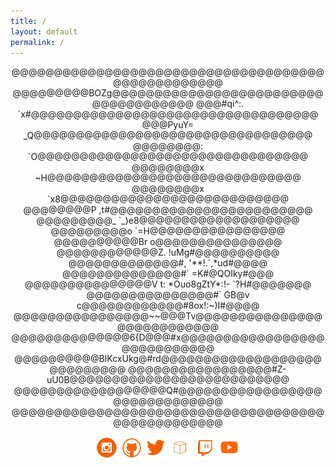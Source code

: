 ```yaml
---
title: /
layout: default
permalink: /
---
```


<p style="text-align:center">
@@@@@@@@@@@@@@@@@@@@@@@@@@@@@@@@@@@@@@@@@@@@@@@@@@
@@@@@@@@@BOZg@@@@@@@@@@@@@@@@@@@@@@@@@@@@@@@@@@@@@
@@@#qi^:.    `x#@@@@@@@@@@@@@@@@@@@@@@@@@@@@@@@@@@
@@@PyuY=       _Q@@@@@@@@@@@@@@@@@@@@@@@@@@@@@@@@@
@@@@@@@@:       `O@@@@@@@@@@@@@@@@@@@@@@@@@@@@@@@@
@@@@@@@@x         ~H@@@@@@@@@@@@@@@@@@@@@@@@@@@@@@
@@@@@@@@x           `x8@@@@@@@@@@@@@@@@@@@@@@@@@@@
@@@@@@@@P              ,t#@@@@@@@@@@@@@@@@@@@@@@@@
@@@@@@@@@_                `_)e8@@@@@@@@@@@@@@@@@@@
@@@@@@@@@o                     `=H@@@@@@@@@@@@@@@@
@@@@@@@@@@Br                      o@@@@@@@@@@@@@@@
@@@@@@@@@@@@Z.                     !uMg#@@@@@@@@@@
@@@@@@@@@@@@@#,                    '**!.`,*ud#@@@@
@@@@@@@@@@@@@@#`                     =K#@QOIky#@@@
@@@@@@@@@@@@@@@V    t: *Ouo8gZtY*:!-   `?H#@@@@@@@
@@@@@@@@@@@@@@@#` GB@v c@@@@@@@@@@@@#8ox!:~)I#@@@@
@@@@@@@@@@@@@@@@~~@@@Tv@@@@@@@@@@@@@@@@@@@@@@@@@@@
@@@@@@@@@@@@@@6{D@@@#x@@@@@@@@@@@@@@@@@@@@@@@@@@@@
@@@@@@@@@@BIKcxUkg@#rd@@@@@@@@@@@@@@@@@@@@@@@@@@@@
@@@@@@@@@@@@@@@@@#Z-uU0B@@@@@@@@@@@@@@@@@@@@@@@@@@
@@@@@@@@@@@@@@@@@@Q#@@@@@@@@@@@@@@@@@@@@@@@@@@@@@@
@@@@@@@@@@@@@@@@@@@@@@@@@@@@@@@@@@@@@@@@@@@@@@@@@@
</p>
<p style="text-align:center">
<a style="display:inline" target="new" href="https://www.instagram.com/iamscarecrow17/"><img src="./img/Social_Icons/insta.png"  width="7%" height=auto alt="insta"></a>   <a style="display:inline" target="new" href="https://github.com/0x5c4r3"><img style="display:inline" src="./img/Social_Icons/github.png"  width="7%" height=auto alt="github"></a>   <a style="display:inline" target="new" href="https://twitter.com/iamscarecrow1"><img style="display:inline" src="./img/Social_Icons/twitter.png"  width="7%" height=auto alt="twitter"></a>   <a style="display:inline" target="new" href="https://www.hackthebox.eu/home/users/profile/144238"><img style="display:inline" src="./img/Social_Icons/htb.png"  width="7%" height=auto alt="htb"></a>   <a style="display:inline" target="new" href="https://www.twitch.tv/iamscarecrow17"><img style="display:inline" src="./img/Social_Icons/twitch.png" width="7%" height=auto alt="twitch"></a>   <a style="display:inline" target="new" href="https://www.youtube.com/channel/UCcYc_cJZDhYXPm2hpM7ZqwA"><img style="display:inline" src="./img/Social_Icons/youtube.png"  width="7%" height=auto alt="youtube"></a>
</p>






